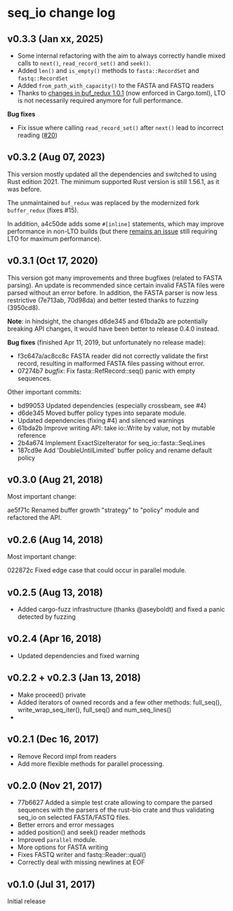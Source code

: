 # seq_io change log

## v0.3.3 (Jan xx, 2025)

* Some internal refactoring with the aim to always correctly handle mixed calls
  to `next()`, `read_record_set()` and `seek()`.
* Added `len()` and `is_empty()` methods to `fasta::RecordSet` and `fastq::RecordSet`
* Added `from_path_with_capacity()` to the FASTA and FASTQ readers
* Thanks to [changes in buf_redux 1.0.1](https://github.com/dignifiedquire/buffer-redux/pull/2)
  (now enforced in Cargo.toml), LTO is not necessarily required anymore for full performance.

**Bug fixes**
* Fix issue where calling `read_record_set()` after `next()` lead to incorrect
  reading ([#20](https://github.com/markschl/seq_io/issues/20))

## v0.3.2 (Aug 07, 2023)

This version mostly updated all the dependencies and switched to using
Rust edition 2021. The minimum supported Rust version is still 1.56.1,
as it was before.

The unmaintained `buf_redux` was replaced by the modernized fork `buffer_redux`
(fixes #15).

In addition, a4c50de adds some `#[inline]` statements, which may improve performance
in non-LTO builds (but there [remains an issue](https://github.com/dignifiedquire/buffer-redux/pull/2)
still requiring LTO for maximum performance).

## v0.3.1 (Oct 17, 2020)

This version got many improvements and three bugfixes (related to FASTA parsing).
An update is recommended since certain invalid FASTA files were parsed without an error
before.
In addition, the FASTA parser is now less restrictive (7e713ab, 70d98da) and 
better tested thanks to fuzzing (3950cd8).

**Note**: in hindsight, the changes d6de345 and 61bda2b are potentially breaking
API changes, it would have been better to release 0.4.0 instead.

**Bug fixes** (finished Apr 11, 2019, but unfortunately no release made):
* f3c647a/ac8cc8c FASTA reader did not correctly validate the first
    record, resulting in malformed FASTA files passing without error.
* 07274b7 *bugfix*: Fix fasta::RefRecord::seq() panic with empty sequences.

Other important commits:
* bd99053 Updated dependencies (especially crossbeam, see #4)
* d6de345 Moved buffer policy types into separate module.
* Updated dependencies (fixing #4) and silenced warnings
* 61bda2b Improve writing API: take io::Write by value, not by mutable reference 
* 2b4a674 Implement ExactSizeIterator for seq_io::fasta::SeqLines 
* 187cd9e Add 'DoubleUntilLimited' buffer policy and rename default policy 

## v0.3.0 (Aug 21, 2018)

Most important change:

ae5f71c Renamed buffer growth "strategy" to "policy" module and refactored the API.

## v0.2.6 (Aug 14, 2018)

Most important change:

022872c Fixed edge case that could occur in parallel module.

## v0.2.5 (Aug 13, 2018)

* Added cargo-fuzz infrastructure (thanks @aseyboldt) and fixed a panic detected
  by fuzzing

## v0.2.4 (Apr 16, 2018)

* Updated dependencies and fixed warning

## v0.2.2 + v0.2.3 (Jan 13, 2018)

* Make proceed() private
* Added iterators of owned records and a few other methods: full_seq(),
  write_wrap_seq_iter(), full_seq() and num_seq_lines()
* 

## v0.2.1 (Dec 16, 2017)

* Remove Record impl from readers
* Add more flexible methods for parallel processing. 

## v0.2.0 (Nov 21, 2017)

* 77b6627 Added a simple test crate allowing to compare the parsed sequences with
    the parsers of the rust-bio crate and thus validating seq_io on selected
    FASTA/FASTQ files.
* Better errors and error messages
* added position() and seek() reader methods
* Improved `parallel` module.
* More options for FASTA writing
* Fixes FASTQ writer and fastq::Reader::qual()
* Correctly deal with missing newlines at EOF

## v0.1.0 (Jul 31, 2017)

Initial release
